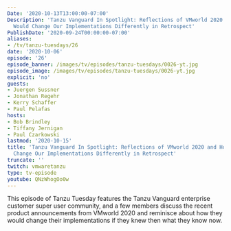 ```yaml
---
Date: '2020-10-13T13:00:00-07:00'
Description: 'Tanzu Vanguard In Spotlight: Reflections of VMworld 2020 and How We
  Would Change Our Implementations Differently in Retrospect'
PublishDate: '2020-09-24T00:00:00-07:00'
aliases:
- /tv/tanzu-tuesdays/26
date: '2020-10-06'
episode: '26'
episode_banner: /images/tv/episodes/tanzu-tuesdays/0026-yt.jpg
episode_image: /images/tv/episodes/tanzu-tuesdays/0026-yt.jpg
explicit: 'no'
guests:
- Juergen Sussner
- Jonathan Regehr
- Kerry Schaffer
- Paul Pelafas
hosts:
- Bob Brindley
- Tiffany Jernigan
- Paul Czarkowski
lastmod: '2020-10-15'
title: 'Tanzu Vanguard In Spotlight: Reflections of VMworld 2020 and How We Would
  Change Our Implementations Differently in Retrospect'
truncate: ''
twitch: vmwaretanzu
type: tv-episode
youtube: QNzWhogOo0w
---
```


This episode of Tanzu Tuesday features the Tanzu Vanguard enterprise customer super user community, and a few members discuss the recent product announcements from VMworld 2020 and reminisce about how they would change their implementations if they knew then what they know now.
